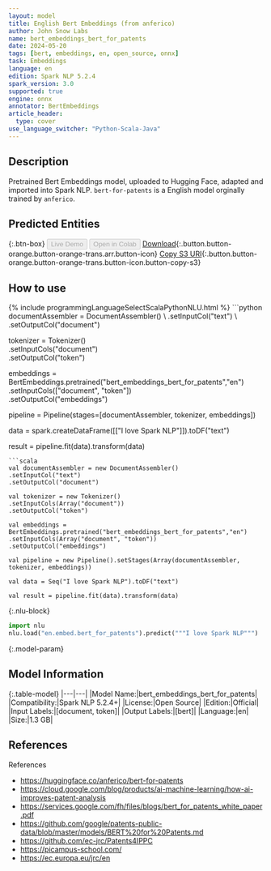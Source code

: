 ```yaml
---
layout: model
title: English Bert Embeddings (from anferico)
author: John Snow Labs
name: bert_embeddings_bert_for_patents
date: 2024-05-20
tags: [bert, embeddings, en, open_source, onnx]
task: Embeddings
language: en
edition: Spark NLP 5.2.4
spark_version: 3.0
supported: true
engine: onnx
annotator: BertEmbeddings
article_header:
  type: cover
use_language_switcher: "Python-Scala-Java"
---
```


## Description

Pretrained Bert Embeddings model, uploaded to Hugging Face, adapted and imported into Spark NLP. `bert-for-patents` is a English model orginally trained by `anferico`.

## Predicted Entities



{:.btn-box}
<button class="button button-orange" disabled>Live Demo</button>
<button class="button button-orange" disabled>Open in Colab</button>
[Download](https://s3.amazonaws.com/auxdata.johnsnowlabs.com/public/models/bert_embeddings_bert_for_patents_en_5.2.4_3.0_1716216352456.zip){:.button.button-orange.button-orange-trans.arr.button-icon}
[Copy S3 URI](s3://auxdata.johnsnowlabs.com/public/models/bert_embeddings_bert_for_patents_en_5.2.4_3.0_1716216352456.zip){:.button.button-orange.button-orange-trans.button-icon.button-copy-s3}

## How to use



<div class="tabs-box" markdown="1">
{% include programmingLanguageSelectScalaPythonNLU.html %}
```python
documentAssembler = DocumentAssembler() \
.setInputCol("text") \
.setOutputCol("document")

tokenizer = Tokenizer() \
.setInputCols("document") \
.setOutputCol("token")

embeddings = BertEmbeddings.pretrained("bert_embeddings_bert_for_patents","en") \
.setInputCols(["document", "token"]) \
.setOutputCol("embeddings")

pipeline = Pipeline(stages=[documentAssembler, tokenizer, embeddings])

data = spark.createDataFrame([["I love Spark NLP"]]).toDF("text")

result = pipeline.fit(data).transform(data)
```
```scala
val documentAssembler = new DocumentAssembler() 
.setInputCol("text") 
.setOutputCol("document")

val tokenizer = new Tokenizer() 
.setInputCols(Array("document"))
.setOutputCol("token")

val embeddings = BertEmbeddings.pretrained("bert_embeddings_bert_for_patents","en") 
.setInputCols(Array("document", "token")) 
.setOutputCol("embeddings")

val pipeline = new Pipeline().setStages(Array(documentAssembler, tokenizer, embeddings))

val data = Seq("I love Spark NLP").toDF("text")

val result = pipeline.fit(data).transform(data)
```

{:.nlu-block}
```python
import nlu
nlu.load("en.embed.bert_for_patents").predict("""I love Spark NLP""")
```
</div>

{:.model-param}
## Model Information

{:.table-model}
|---|---|
|Model Name:|bert_embeddings_bert_for_patents|
|Compatibility:|Spark NLP 5.2.4+|
|License:|Open Source|
|Edition:|Official|
|Input Labels:|[document, token]|
|Output Labels:|[bert]|
|Language:|en|
|Size:|1.3 GB|

## References

References

- https://huggingface.co/anferico/bert-for-patents
- https://cloud.google.com/blog/products/ai-machine-learning/how-ai-improves-patent-analysis
- https://services.google.com/fh/files/blogs/bert_for_patents_white_paper.pdf
- https://github.com/google/patents-public-data/blob/master/models/BERT%20for%20Patents.md
- https://github.com/ec-jrc/Patents4IPPC
- https://picampus-school.com/
- https://ec.europa.eu/jrc/en